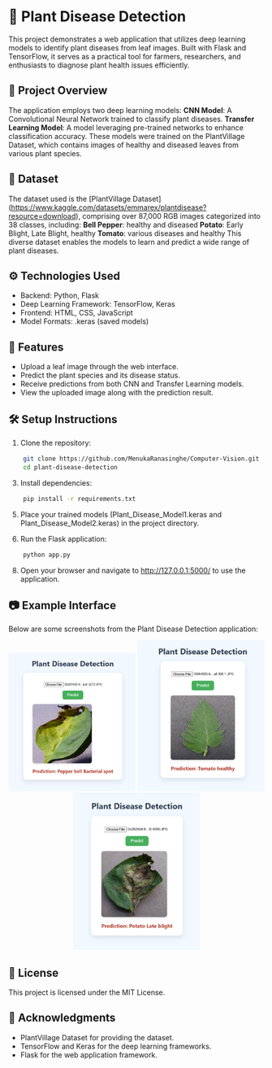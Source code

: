 # 🌿 Plant Disease Detection

  This project demonstrates a web application that utilizes deep learning models to identify plant diseases from leaf images. Built with Flask and TensorFlow, it serves as a practical tool for farmers,      researchers, and enthusiasts to diagnose plant health issues efficiently.

## 📌 Project Overview

  The application employs two deep learning models:
    **CNN Model**: A Convolutional Neural Network trained to classify plant diseases.
    **Transfer Learning Model**: A model leveraging pre-trained networks to enhance classification accuracy.
  These models were trained on the PlantVillage Dataset, which contains images of healthy and diseased leaves from various plant species.

## 🧠 Dataset

  The dataset used is the [PlantVillage Dataset] (https://www.kaggle.com/datasets/emmarex/plantdisease?resource=download), comprising over 87,000 RGB images categorized into 38 classes, including:
    **Bell Pepper**: healthy and diseased
    **Potato**: Early Blight, Late Blight, healthy
    **Tomato**: various diseases and healthy
  This diverse dataset enables the models to learn and predict a wide range of plant diseases.

## ⚙️ Technologies Used

  * Backend: Python, Flask
  * Deep Learning Framework: TensorFlow, Keras
  * Frontend: HTML, CSS, JavaScript
  * Model Formats: .keras (saved models)

## 🚀 Features

  * Upload a leaf image through the web interface.
  * Predict the plant species and its disease status.
  * Receive predictions from both CNN and Transfer Learning models.
  * View the uploaded image along with the prediction result.

## 🛠️ Setup Instructions

  1. Clone the repository:
```bash
    git clone https://github.com/MenukaRanasinghe/Computer-Vision.git
    cd plant-disease-detection
```

  3. Install dependencies:
```bash
    pip install -r requirements.txt
```

  5. Place your trained models (Plant_Disease_Model1.keras and Plant_Disease_Model2.keras) in the project directory.

  6. Run the Flask application:
```bash
    python app.py
```

  8. Open your browser and navigate to http://127.0.0.1:5000/ to use the application.

## 📷 Example Interface

Below are some screenshots from the Plant Disease Detection application:

<p align="center">
  <img src="Screenshot1.png" alt="Upload Page" width="250"/>
  <img src="Screenshot2.png" alt="Prediction Result - Healthy Leaf" width="250"/>
  <img src="Screenshot3.png" alt="Prediction Result - Diseased Leaf" width="250"/>
</p>

## 📄 License

  This project is licensed under the MIT License.

## 📌 Acknowledgments

  * PlantVillage Dataset for providing the dataset.
  * TensorFlow and Keras for the deep learning frameworks.
  * Flask for the web application framework.
